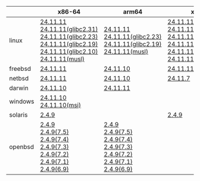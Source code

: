 ||x86-64|arm64|x86|armel|ppc64le|
| --- | --- | --- | --- | --- | --- |
|linux|[24.11.11](https://github.com/roswell/sbcl_head/releases/download/24.11.11/sbcl-24.11.11-x86-64-linux-binary.tar.bz2)<br />[24.11.11(glibc2.31)](https://github.com/roswell/sbcl_head/releases/download/24.11.11/sbcl-24.11.11-x86-64-linux-glibc2.31-binary.tar.bz2)<br />[24.11.11(glibc2.23)](https://github.com/roswell/sbcl_head/releases/download/24.11.11/sbcl-24.11.11-x86-64-linux-glibc2.23-binary.tar.bz2)<br />[24.11.11(glibc2.19)](https://github.com/roswell/sbcl_head/releases/download/24.11.11/sbcl-24.11.11-x86-64-linux-glibc2.19-binary.tar.bz2)<br />[24.11.11(glibc2.10)](https://github.com/roswell/sbcl_head/releases/download/24.11.11/sbcl-24.11.11-x86-64-linux-glibc2.10-binary.tar.bz2)<br />[24.11.11(musl)](https://github.com/roswell/sbcl_head/releases/download/24.11.11/sbcl-24.11.11-x86-64-linux-musl-binary.tar.bz2)<br />|[24.11.11](https://github.com/roswell/sbcl_head/releases/download/24.11.11/sbcl-24.11.11-arm64-linux-binary.tar.bz2)<br />[24.11.11(glibc2.23)](https://github.com/roswell/sbcl_head/releases/download/24.11.11/sbcl-24.11.11-arm64-linux-glibc2.23-binary.tar.bz2)<br />[24.11.11(glibc2.19)](https://github.com/roswell/sbcl_head/releases/download/24.11.11/sbcl-24.11.11-arm64-linux-glibc2.19-binary.tar.bz2)<br />[24.11.11(musl)](https://github.com/roswell/sbcl_head/releases/download/24.11.11/sbcl-24.11.11-arm64-linux-musl-binary.tar.bz2)<br />|[24.11.11](https://github.com/roswell/sbcl_head/releases/download/24.11.11/sbcl-24.11.11-x86-linux-binary.tar.bz2)<br />[24.11.11(glibc2.31)](https://github.com/roswell/sbcl_head/releases/download/24.11.11/sbcl-24.11.11-x86-linux-glibc2.31-binary.tar.bz2)<br />[24.11.11(glibc2.23)](https://github.com/roswell/sbcl_head/releases/download/24.11.11/sbcl-24.11.11-x86-linux-glibc2.23-binary.tar.bz2)<br />[24.11.11(glibc2.19)](https://github.com/roswell/sbcl_head/releases/download/24.11.11/sbcl-24.11.11-x86-linux-glibc2.19-binary.tar.bz2)<br />[24.11.11(glibc2.10)](https://github.com/roswell/sbcl_head/releases/download/24.11.11/sbcl-24.11.11-x86-linux-glibc2.10-binary.tar.bz2)<br />[24.11.11(musl)](https://github.com/roswell/sbcl_head/releases/download/24.11.11/sbcl-24.11.11-x86-linux-musl-binary.tar.bz2)<br />|[24.11.11](https://github.com/roswell/sbcl_head/releases/download/24.11.11/sbcl-24.11.11-armel-linux-binary.tar.bz2)<br />|[24.11.7](https://github.com/roswell/sbcl_head/releases/download/24.11.7/sbcl-24.11.7-ppc64le-linux-binary.tar.bz2)<br />[24.11.7(glibc2.23)](https://github.com/roswell/sbcl_head/releases/download/24.11.7/sbcl-24.11.7-ppc64le-linux-glibc2.23-binary.tar.bz2)<br />[24.11.7(glibc2.19)](https://github.com/roswell/sbcl_head/releases/download/24.11.7/sbcl-24.11.7-ppc64le-linux-glibc2.19-binary.tar.bz2)<br />|
|freebsd|[24.11.11](https://github.com/roswell/sbcl_head/releases/download/24.11.11/sbcl-24.11.11-x86-64-freebsd-binary.tar.bz2)<br />|[24.11.10](https://github.com/roswell/sbcl_head/releases/download/24.11.10/sbcl-24.11.10-arm64-freebsd-binary.tar.bz2)<br />|[24.11.11](https://github.com/roswell/sbcl_head/releases/download/24.11.11/sbcl-24.11.11-x86-freebsd-binary.tar.bz2)<br />|||
|netbsd|[24.11.11](https://github.com/roswell/sbcl_head/releases/download/24.11.11/sbcl-24.11.11-x86-64-netbsd-binary.tar.bz2)<br />|[24.11.10](https://github.com/roswell/sbcl_head/releases/download/24.11.10/sbcl-24.11.10-arm64-netbsd-binary.tar.bz2)<br />|[24.11.7](https://github.com/roswell/sbcl_head/releases/download/24.11.7/sbcl-24.11.7-x86-netbsd-binary.tar.bz2)<br />|||
|darwin|[24.11.10](https://github.com/roswell/sbcl_head/releases/download/24.11.10/sbcl-24.11.10-x86-64-darwin-binary.tar.bz2)<br />|[24.11.11](https://github.com/roswell/sbcl_head/releases/download/24.11.11/sbcl-24.11.11-arm64-darwin-binary.tar.bz2)<br />||||
|windows|[24.11.10](https://github.com/roswell/sbcl_head/releases/download/24.11.10/sbcl-24.11.10-x86-64-windows-binary.tar.bz2)<br />[24.11.10(msi)](https://github.com/roswell/sbcl_head/releases/download/24.11.10/sbcl-24.11.10-x86-64-windows-binary.msi)<br />|||||
|solaris|[2.4.9](https://github.com/roswell/sbcl_bin/releases/download/2.4.9/sbcl-2.4.9-x86-64-solaris-binary.tar.bz2)<br />||[2.4.9](https://github.com/roswell/sbcl_bin/releases/download/2.4.9/sbcl-2.4.9-x86-solaris-binary.tar.bz2)<br />|||
|openbsd|[2.4.9](https://github.com/roswell/sbcl_bin/releases/download/2.4.9/sbcl-2.4.9-x86-64-openbsd-binary.tar.bz2)<br />[2.4.9(7.5)](https://github.com/roswell/sbcl_bin/releases/download/2.4.9/sbcl-2.4.9-x86-64-openbsd-7.5-binary.tar.bz2)<br />[2.4.9(7.4)](https://github.com/roswell/sbcl_bin/releases/download/2.4.9/sbcl-2.4.9-x86-64-openbsd-7.4-binary.tar.bz2)<br />[2.4.9(7.3)](https://github.com/roswell/sbcl_bin/releases/download/2.4.9/sbcl-2.4.9-x86-64-openbsd-7.3-binary.tar.bz2)<br />[2.4.9(7.2)](https://github.com/roswell/sbcl_bin/releases/download/2.4.9/sbcl-2.4.9-x86-64-openbsd-7.2-binary.tar.bz2)<br />[2.4.9(7.1)](https://github.com/roswell/sbcl_bin/releases/download/2.4.9/sbcl-2.4.9-x86-64-openbsd-7.1-binary.tar.bz2)<br />[2.4.9(6.9)](https://github.com/roswell/sbcl_bin/releases/download/2.4.9/sbcl-2.4.9-x86-64-openbsd-6.9-binary.tar.bz2)<br />|[2.4.9](https://github.com/roswell/sbcl_bin/releases/download/2.4.9/sbcl-2.4.9-arm64-openbsd-binary.tar.bz2)<br />[2.4.9(7.5)](https://github.com/roswell/sbcl_bin/releases/download/2.4.9/sbcl-2.4.9-arm64-openbsd-7.5-binary.tar.bz2)<br />[2.4.9(7.4)](https://github.com/roswell/sbcl_bin/releases/download/2.4.9/sbcl-2.4.9-arm64-openbsd-7.4-binary.tar.bz2)<br />[2.4.9(7.3)](https://github.com/roswell/sbcl_bin/releases/download/2.4.9/sbcl-2.4.9-arm64-openbsd-7.3-binary.tar.bz2)<br />[2.4.9(7.2)](https://github.com/roswell/sbcl_bin/releases/download/2.4.9/sbcl-2.4.9-arm64-openbsd-7.2-binary.tar.bz2)<br />[2.4.9(7.1)](https://github.com/roswell/sbcl_bin/releases/download/2.4.9/sbcl-2.4.9-arm64-openbsd-7.1-binary.tar.bz2)<br />[2.4.9(6.9)](https://github.com/roswell/sbcl_bin/releases/download/2.4.9/sbcl-2.4.9-arm64-openbsd-6.9-binary.tar.bz2)<br />||||
